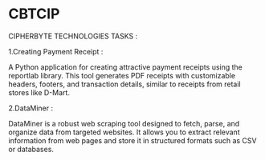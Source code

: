 # CBTCIP

CIPHERBYTE TECHNOLOGIES TASKS :

1.Creating Payment Receipt :

A Python application for creating attractive payment receipts using the reportlab library. This tool generates PDF receipts with customizable headers, footers, and transaction details, similar to receipts from retail stores like D-Mart.

2.DataMiner :

DataMiner is a robust web scraping tool designed to fetch, parse, and organize data from targeted websites. It allows you to extract relevant information from web pages and store it in structured formats such as CSV or databases.
